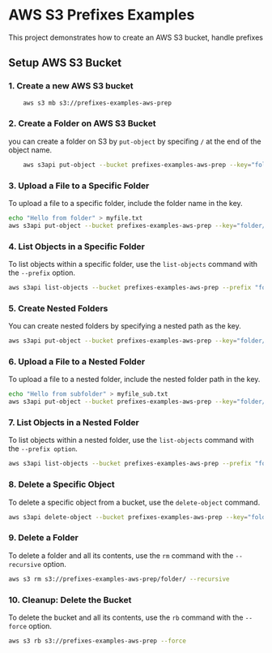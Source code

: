 # AWS S3 Prefixes Examples

This project demonstrates how to create an AWS S3 bucket, handle prefixes

## Setup AWS S3 Bucket

### 1. Create a new AWS S3 bucket

```sh
    aws s3 mb s3://prefixes-examples-aws-prep
```

### 2. Create a Folder on AWS S3 Bucket

you can create a folder on S3 by `put-object` by specifing `/` at the end of the object name.

```sh
    aws s3api put-object --bucket prefixes-examples-aws-prep --key="folder/"
```
### 3. Upload a File to a Specific Folder
To upload a file to a specific folder, include the folder name in the key.

```sh
echo "Hello from folder" > myfile.txt
aws s3api put-object --bucket prefixes-examples-aws-prep --key="folder/myfile.txt" --body="myfile.txt"
```

### 4. List Objects in a Specific Folder
To list objects within a specific folder, use the `list-objects` command with the `--prefix` option.

```sh
aws s3api list-objects --bucket prefixes-examples-aws-prep --prefix "folder/"
```

### 5. Create Nested Folders
You can create nested folders by specifying a nested path as the key.

```sh
aws s3api put-object --bucket prefixes-examples-aws-prep --key="folder/subfolder/"
```

### 6. Upload a File to a Nested Folder
To upload a file to a nested folder, include the nested folder path in the key.

```sh
echo "Hello from subfolder" > myfile_sub.txt
aws s3api put-object --bucket prefixes-examples-aws-prep --key="folder/subfolder/myfile_sub.txt" --body="myfile_sub.txt"
```

### 7. List Objects in a Nested Folder
To list objects within a nested folder, use the `list-objects` command with the `--prefix option`.

```sh
aws s3api list-objects --bucket prefixes-examples-aws-prep --prefix "folder/subfolder/"
```
### 8. Delete a Specific Object
To delete a specific object from a bucket, use the `delete-object` command.

```sh
aws s3api delete-object --bucket prefixes-examples-aws-prep --key="folder/subfolder/myfile_sub.txt"
```

### 9. Delete a Folder
To delete a folder and all its contents, use the `rm` command with the `--recursive` option.

```sh
aws s3 rm s3://prefixes-examples-aws-prep/folder/ --recursive
```

### 10. Cleanup: Delete the Bucket
To delete the bucket and all its contents, use the `rb` command with the `--force` option.

```sh
aws s3 rb s3://prefixes-examples-aws-prep --force
```